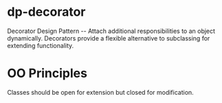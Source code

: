 # dp-decorator
Decorator Design Pattern -- Attach additional
responsibilities to an object dynamically.
Decorators provide a flexible
alternative to subclassing for extending
functionality.

# OO Principles
Classes should be open for
extension but closed for
modification.
